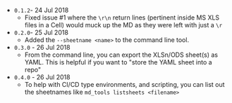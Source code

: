 * `0.1.2`- 24 Jul 2018
  - Fixed issue #1 where the `\r\n` return lines (pertinent inside MS XLS files in a Cell) would muck up the MD
     as they were left with just a `\r`
* `0.2.0`- 25 Jul 2018
  - Added the `--sheetname <name>` to the command line tool.
* `0.3.0` - 26 Jul 2018
  - From the command line, you can export the XLSn/ODS sheet(s) as YAML. 
    This is helpful if you want to "store the YAML sheet into a repo"
* `0.4.0` - 26 Jul 2018
  - To help with CI/CD type environments, and scripting, you can list out the sheetnames
    like `md_tools listsheets <filename>`

